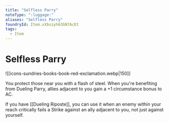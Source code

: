 ```yaml
---
title: "Selfless Parry"
noteType: ":luggage:"
aliases: "Selfless Parry"
foundryId: Item.xXbszyh63GN7AcEt
tags:
  - Item
---
```


# Selfless Parry
![[icons-sundries-books-book-red-exclamation.webp|150]]

You protect those near you with a flash of steel. When you're benefiting from Dueling Parry, allies adjacent to you gain a +1 circumstance bonus to AC.

If you have [[Dueling Riposte]], you can use it when an enemy within your reach critically fails a Strike against an ally adjacent to you, not just against yourself.
